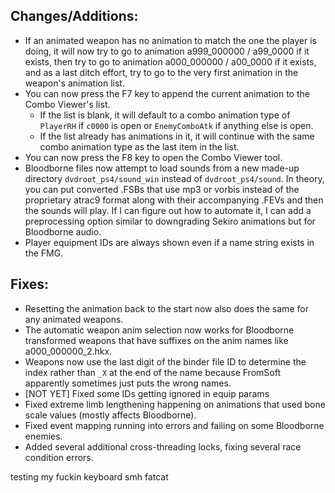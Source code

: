 
## Changes/Additions:
* If an animated weapon has no animation to match the one the player is doing, it will now try to go to animation a999_000000 / a99_0000 if it exists, then try to go to animation a000_000000 / a00_0000 if it exists, and as a last ditch effort, try to go to the very first animation in the weapon's animation list.
* You can now press the F7 key to append the current animation to the Combo Viewer's list.
  * If the list is blank, it will default to a combo animation type of `PlayerRH` if `c0000` is open or `EnemyComboAtk` if anything else is open.
  * If the list already has animations in it, it will continue with the same combo animation type as the last item in the list.
* You can now press the F8 key to open the Combo Viewer tool.
* Bloodborne files now attempt to load sounds from a new made-up directory `dvdroot_ps4/sound_win` instead of `dvdroot_ps4/sound`. In theory, you can put converted .FSBs that use mp3 or vorbis instead of the proprietary atrac9 format along with their accompanying .FEVs and then the sounds will play. If I can figure out how to automate it, I can add a preprocessing option similar to downgrading Sekiro animations but for Bloodborne audio.
* Player equipment IDs are always shown even if a name string exists in the FMG.

## Fixes:
* Resetting the animation back to the start now also does the same for any animated weapons.
* The automatic weapon anim selection now works for Bloodborne transformed weapons that have suffixes on the anim names like a000_000000_2.hkx.
* Weapons now use the last digit of the binder file ID to determine the index rather than `_X` at the end of the name because FromSoft apparently sometimes just puts the wrong names.
* [NOT YET] Fixed some IDs getting ignored in equip params
* Fixed extreme limb lengthening happening on animations that used bone scale values (mostly affects Bloodborne).
* Fixed event mapping running into errors and failing on some Bloodborne enemies.
* Added several additional cross-threading locks, fixing several race condition errors.

testing my fuckin keyboard smh fatcat